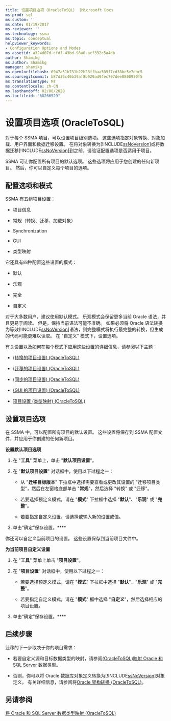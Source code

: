 ```yaml
---
title: 设置项目选项（OracleToSQL） |Microsoft Docs
ms.prod: sql
ms.custom: ''
ms.date: 01/19/2017
ms.reviewer: ''
ms.technology: ssma
ms.topic: conceptual
helpviewer_keywords:
- Configuration Options and Modes
ms.assetid: a324d07d-cfdf-43bd-98a0-acf332c5a4db
author: Shamikg
ms.author: Shamikg
manager: shamikg
ms.openlocfilehash: 6947a51b731b22b28ffbaa509f7cd38be5e7ebc5
ms.sourcegitcommit: b87d36c46b39af8b929ad94ec707dee8800950f5
ms.translationtype: MT
ms.contentlocale: zh-CN
ms.lasthandoff: 02/08/2020
ms.locfileid: "68266529"
---
```

# <a name="setting-project-options-oracletosql"></a>设置项目选项 (OracleToSQL)
对于每个 SSMA 项目，可以设置项目级别选项。 这些选项指定对象转换、对象加载、用户界面和数据迁移设置。 在将对象转换为[!INCLUDE[ssNoVersion](../../includes/ssnoversion-md.md)]或将数据迁移[!INCLUDE[ssNoVersion](../../includes/ssnoversion-md.md)]到之前，请验证配置选项是否适用于项目。  
  
SSMA 可让你配置所有项目的默认选项。 这些选项将应用于您创建的任何新项目。 然后，你可以自定义每个项目的选项。  
  
## <a name="configuration-options-and-modes"></a>配置选项和模式  
SSMA 有五组项目设置：  
  
-   项目信息  
  
-   常规（转换、迁移、加载对象）  
  
-   Synchronization  
  
-   GUI  
  
-   类型映射  
  
它还具有四种配置这些设置的模式：  
  
-   默认  
  
-   乐观  
  
-   完全  
  
-   自定义  
  
对于大多数用户，建议使用默认模式。 乐观模式会保留更多当前 Oracle 语法，并且更易于阅读。 但是，保持当前语法可能不准确。 如果必须将 Oracle 语法转换为等效[!INCLUDE[ssNoVersion](../../includes/ssnoversion-md.md)]语法，则完整模式将执行最完整的转换，但生成的代码可能更难以读取。 在 "自定义" 模式下，设置选项。  
  
有关设置以及如何在每个模式下应用这些设置的详细信息，请参阅以下主题：  
  
-   [&#40;转换的项目设置&#41; &#40;OracleToSQL&#41;](../../ssma/oracle/project-settings-conversion-oracletosql.md)  
  
-   [&#40;迁移的项目设置&#41; &#40;OracleToSQL&#41;](../../ssma/oracle/project-settings-migration-oracletosql.md)  
  
-   [&#40;同步的项目设置&#41; &#40;OracleToSQL&#41;](../../ssma/oracle/project-settings-synchronization-oracletosql.md)  
  
-   [&#40;GUI 的项目设置&#41; &#40;OracleToSQL&#41;](../../ssma/oracle/project-settings-gui-oracletosql.md)  
  
-   [项目设置 &#40;类型映射&#41; &#40;OracleToSQL&#41;](../../ssma/oracle/project-settings-type-mapping-oracletosql.md)  
  
## <a name="setting-project-options"></a>设置项目选项  
在 SSMA 中，可以配置所有项目的默认设置。 这些设置将保存到 SSMA 配置文件，并应用于你创建的任何新项目。  
  
**设置默认项目选项**  
  
1.  在 "**工具**" 菜单上，单击 "**默认项目设置**"。  
  
2.  在 "**默认项目设置**" 对话框中，使用以下过程之一：  
  
    -   从 "**迁移目标版本**" 下拉框中选择需要查看或更改其设置的 "迁移项目类型"，然后在左窗格底部单击 "**常规**"，然后选择 "转换" 或 "迁移"。  
  
    -   若要选择预定义模式，请在 "**模式**" 下拉框中选择 "**默认**"、"**乐观**" 或 "**完整**"。  
  
    -   若要指定自定义设置，请选择或输入新的设置或值。  
  
3.  单击“确定”保存设置。****  
  
你还可以自定义当前项目的设置。 这些设置保存到当前项目文件中。  
  
**为当前项目自定义设置**  
  
1.  在 "**工具**" 菜单上单击 "**项目设置**"。  
  
2.  在 "**项目设置**" 对话框中，使用以下过程之一：  
  
    -   若要选择预定义模式，请在 "**模式**" 下拉框中选择 "**默认**"、"**乐观**" 或 "**完整**"。  
  
    -   若要指定自定义模式，请在 "**模式**" 框中选择 "**自定义**"，然后选择相应的项目设置。  
  
3.  单击“确定”保存设置。****  
  
## <a name="next-steps"></a>后续步骤  
迁移的下一步取决于你的项目需求：  
  
-   若要自定义源和目标数据类型的映射，请参阅[&#40;OracleToSQL&#41;映射 Oracle 和 SQL Server 数据类型](../../ssma/oracle/mapping-oracle-and-sql-server-data-types-oracletosql.md)。  
  
-   否则，你可以将 Oracle 数据库对象定义转换为[!INCLUDE[ssNoVersion](../../includes/ssnoversion-md.md)]对象定义。 有关详细信息，请参阅将[Oracle 架构转换 &#40;OracleToSQL&#41;](../../ssma/oracle/converting-oracle-schemas-oracletosql.md)。  
  
## <a name="see-also"></a>另请参阅  
[将 Oracle 和 SQL Server 数据类型映射 &#40;OracleToSQL&#41;](../../ssma/oracle/mapping-oracle-and-sql-server-data-types-oracletosql.md)  
  
